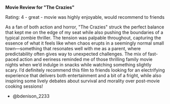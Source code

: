 **Movie Review for "The Crazies"**

Rating: 4 - great - movie was highly enjoyable, would recommend to friends

As a fan of both action and horror, "The Crazies" struck the perfect balance that kept me on the edge of my seat while also pushing the boundaries of a typical zombie thriller. The tension was palpable throughout, capturing the essence of what it feels like when chaos erupts in a seemingly normal small town—something that resonates well with me as a parent, where predictability often gives way to unexpected challenges. The mix of fast-paced action and eeriness reminded me of those thrilling family movie nights when we’d indulge in snacks while watching something slightly scary. I’d definitely recommend this film to friends looking for an electrifying experience that delivers both entertainment and a bit of a fright, while also inspiring some lively debates about survival and morality over post-movie cooking sessions! 

- @bdenison_2233